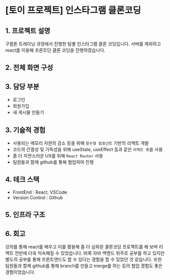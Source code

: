 # [토이 프로젝트] 인스타그램 클론코딩
 
## 1. 프로젝트 설명
 구름톤 트레이닝 과정에서 진행한 팀별 인스타그램 클론 코딩입니다. 서버를 제외하고 react를 이용해 프론트단 클론 코딩을 진행하였습니다.


## 2. 전체 화면 구성



## 3. 담당 부분
 - 로그인
 - 회원가입
 - 새 게시물 만들기



## 3. 기술적 경험
 - 사용되는 메모리 자원의 감소 등을 위해 `함수형 컴포넌트` 기반의 리액트 개발
 - 코드의 간결성 및 가독성을 위해 useState, useEffect 등과 같은 `리액트 훅`을 사용
 - 좀 더 자연스러운 UX를 위해 `React Router` 사용
 - 팀원들과 함께 github를 통해 협업하여 진행


## 4. 테크 스택
 - FrontEnd : React, VSCode
 - Version Control : Github


## 5. 인프라 구조


## 6. 회고
 강의를 통해 react를 배우고 이를 활용해 좀 더 심화된 클론코딩 프로젝트를 해 보며 리액트 전반에 더욱 익숙해질 수 있었습니다.
 비록 자바 백엔드 위주로 공부를 하고 있지만 별도의 공부를 통해 프론트엔드도 할 수 있다는 경험을 할 수 있었던 것 같습니다.
 또한 팀원들과 함께 github를 통해 branch를 만들고 merge를 하는 등의 협업 경험도 좋은 경험이었습니다.
